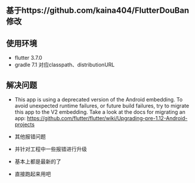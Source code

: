 ## 基于https://github.com/kaina404/FlutterDouBan修改
## 使用环境
- flutter 3.7.0
- gradle 7.1 对应classpath、distributionURL
## 解决问题
- This app is using a deprecated version of the Android embedding.
To avoid unexpected runtime failures, or future build failures, try to migrate
this app to the V2 embedding.
Take a look at the docs for migrating an app:
https://github.com/flutter/flutter/wiki/Upgrading-pre-1.12-Android-projects

- 其他报错问题

- 并针对工程中一些报错进行升级
- 基本上都是最新的了
- 直接跑起来用吧

